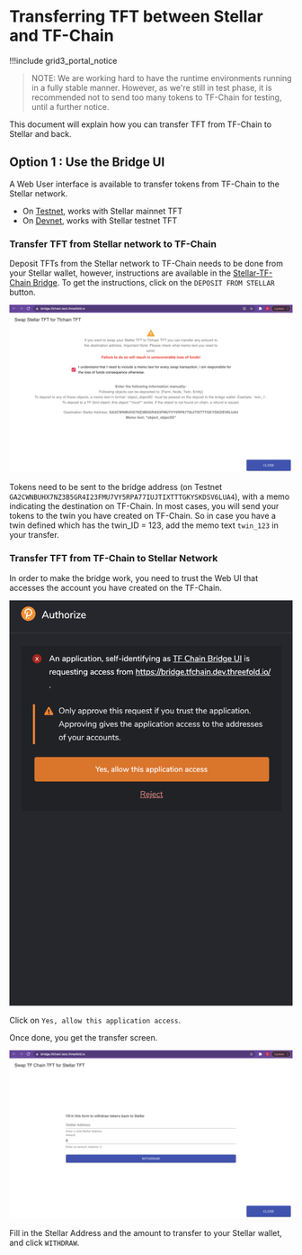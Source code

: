 # Transferring TFT between Stellar and TF-Chain

!!!include grid3_portal_notice


> NOTE: We are working hard to have the runtime environments running in a fully stable manner. However, as we're still in test phase, it is recommended not to send too many tokens to TF-Chain for testing, until a further notice.

This document will explain how you can transfer TFT from TF-Chain to Stellar and back.

## Option 1 : Use the Bridge UI

A Web User interface is available to transfer tokens from TF-Chain to the Stellar network. 

- On [Testnet](https://bridge.test.grid.tf/), works with Stellar mainnet TFT
- On [Devnet](https://bridge.dev.grid.tf/), works with Stellar testnet TFT

### Transfer TFT from Stellar network to TF-Chain

Deposit TFTs from the Stellar network to TF-Chain needs to be done from your Stellar wallet, however, instructions are available in the [Stellar-TF-Chain Bridge](https://bridge.test.grid.tf/). To get the instructions, click on the `DEPOSIT FROM STELLAR` button. 

![](img/grid3_bridge_stellar_to_tfchain.png ':size=400')

Tokens need to be sent to the bridge address (on Testnet `GA2CWNBUHX7NZ3B5GR4I23FMU7VY5RPA77IUJTIXTTTGKYSKDSV6LUA4`), with a memo indicating the destination on TF-Chain. In most cases, you will send your tokens to the twin you have created on TF-Chain. 
So in case you have a twin defined which has the twin_ID = 123, add the memo text `twin_123` in your transfer.  

### Transfer TFT from TF-Chain to Stellar Network

In order to make the bridge work, you need to trust the Web UI that accesses the account you have created on the TF-Chain. 

![](img/grid3_bridge_trust_ui.png ':size=400')

Click on `Yes, allow this application access`.

Once done, you get the transfer screen. 

![](img/grid3_bridge_tfchain_to_stellar.png ':size=600')

Fill in the Stellar Address and the amount to transfer to your Stellar wallet, and click `WITHDRAW`. 
